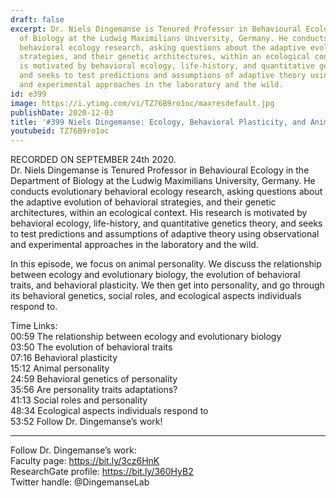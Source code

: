 ```yaml
---
draft: false
excerpt: Dr. Niels Dingemanse is Tenured Professor in Behavioural Ecology in the Department
  of Biology at the Ludwig Maximilians University, Germany. He conducts evolutionary
  behavioral ecology research, asking questions about the adaptive evolution of behavioral
  strategies, and their genetic architectures, within an ecological context. His research
  is motivated by behavioral ecology, life-history, and quantitative genetics theory,
  and seeks to test predictions and assumptions of adaptive theory using observational
  and experimental approaches in the laboratory and the wild.
id: e399
image: https://i.ytimg.com/vi/TZ76B9ro1oc/maxresdefault.jpg
publishDate: 2020-12-03
title: '#399 Niels Dingemanse: Ecology, Behavioral Plasticity, and Animal Personality'
youtubeid: TZ76B9ro1oc
---
```

RECORDED ON SEPTEMBER 24th 2020.  
Dr. Niels Dingemanse is Tenured Professor in Behavioural Ecology in the Department of Biology at the Ludwig Maximilians University, Germany. He conducts evolutionary behavioral ecology research, asking questions about the adaptive evolution of behavioral strategies, and their genetic architectures, within an ecological context. His research is motivated by behavioral ecology, life-history, and quantitative genetics theory, and seeks to test predictions and assumptions of adaptive theory using observational and experimental approaches in the laboratory and the wild.

In this episode, we focus on animal personality. We discuss the relationship between ecology and evolutionary biology, the evolution of behavioral traits, and behavioral plasticity. We then get into personality, and go through its behavioral genetics, social roles, and ecological aspects individuals respond to.

Time Links:  
00:59  The relationship between ecology and evolutionary biology  
03:50  The evolution of behavioral traits  
07:16  Behavioral plasticity  
15:12  Animal personality  
24:59  Behavioral genetics of personality  
35:56  Are personality traits adaptations?  
41:13  Social roles and personality  
48:34  Ecological aspects individuals respond to  
53:52  Follow Dr. Dingemanse’s work!

---

Follow Dr. Dingemanse’s work:  
Faculty page: https://bit.ly/3cz6HnK  
ResearchGate profile: https://bit.ly/360HyB2  
Twitter handle: @DingemanseLab
